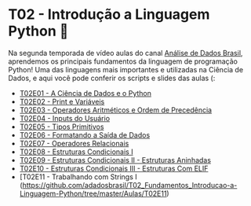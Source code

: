 # T02 - Introdução a Linguagem Python :snake:

Na segunda temporada de vídeo aulas do canal [Análise de Dados Brasil](https://www.youtube.com/channel/UC1TUZx4WcPgKkcXymqL1KYA), aprendemos os principais fundamentos da linguagem de programação Python! Uma das linguagens mais importantes e utilizadas na Ciência de Dados, e aqui você pode conferir os scripts e slides das aulas (:

- [T02E01 - A Ciência de Dados e o Python](https://github.com/adadosbrasil/T02_Fundamentos_Introducao-a-Linguagem-Python/tree/master/Aulas/T02E01)
- [T02E02 - Print e Variáveis](https://github.com/adadosbrasil/T02_Fundamentos_Introducao-a-Linguagem-Python/tree/master/Aulas/T02E02)
- [T02E03 - Operadores Aritméticos e Ordem de Precedência](https://github.com/adadosbrasil/T02_Fundamentos_Introducao-a-Linguagem-Python/tree/master/Aulas/T02E03)
- [T02E04 - Inputs do Usuário](https://github.com/adadosbrasil/T02_Fundamentos_Introducao-a-Linguagem-Python/tree/master/Aulas/T02E04)
- [T02E05 - Tipos Primitivos](https://github.com/adadosbrasil/T02_Fundamentos_Introducao-a-Linguagem-Python/tree/master/Aulas/T02E05)
- [T02E06 - Formatando a Saída de Dados](https://github.com/adadosbrasil/T02_Fundamentos_Introducao-a-Linguagem-Python/tree/master/Aulas/T02E06)
- [T02E07 - Operadores Relacionais](https://github.com/adadosbrasil/T02_Fundamentos_Introducao-a-Linguagem-Python/tree/master/Aulas/T02E07)
- [T02E08 - Estruturas Condicionais I](https://github.com/adadosbrasil/T02_Fundamentos_Introducao-a-Linguagem-Python/tree/master/Aulas/T02E08)
- [T02E09 - Estruturas Condicionais II - Estruturas Aninhadas](https://github.com/adadosbrasil/T02_Fundamentos_Introducao-a-Linguagem-Python/tree/master/Aulas/T02E09)
- [T02E10 - Estruturas Condicionais III - Estruturas Com ELIF](https://github.com/adadosbrasil/T02_Fundamentos_Introducao-a-Linguagem-Python/tree/master/Aulas/T02E10)
- [T02E11 - Trabalhando com Strings I (https://github.com/adadosbrasil/T02_Fundamentos_Introducao-a-Linguagem-Python/tree/master/Aulas/T02E11)
